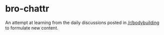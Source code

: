 # bro-chattr
An attempt at learning from the daily discussions posted in [/r/bodybuilding](https://www.reddit.com/r/bodybuilding) to formulate new content.
